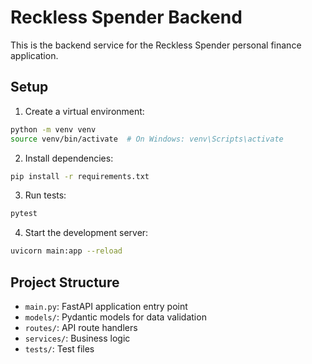 # Reckless Spender Backend

This is the backend service for the Reckless Spender personal finance application.

## Setup

1. Create a virtual environment:
```bash
python -m venv venv
source venv/bin/activate  # On Windows: venv\Scripts\activate
```

2. Install dependencies:
```bash
pip install -r requirements.txt
```

3. Run tests:
```bash
pytest
```

4. Start the development server:
```bash
uvicorn main:app --reload
```

## Project Structure

- `main.py`: FastAPI application entry point
- `models/`: Pydantic models for data validation
- `routes/`: API route handlers
- `services/`: Business logic
- `tests/`: Test files 